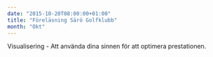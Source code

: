 ```yaml
---
date: "2015-10-20T08:00:00+01:00"
title: "Föreläsning Särö Golfklubb"
month: "Okt"
---
```

Visualisering - Att använda dina sinnen för att optimera prestationen.
<!--more-->
